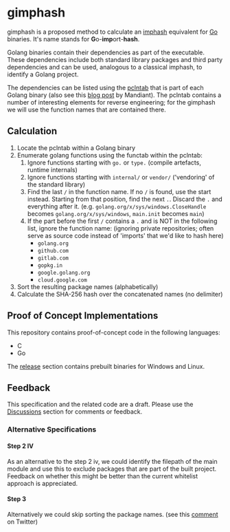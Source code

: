# gimphash

gimphash is a proposed method to calculate an [imphash](https://www.mandiant.com/resources/tracking-malware-import-hashing) equivalent for [Go](https://go.dev/) binaries. It's name stands for **G**o-**imp**ort-**hash**. 

Golang binaries contain their dependencies as part of the executable. These dependencies include both standard library packages and third party dependencies and can be used, analogous to a classical imphash, to identify a Golang project.

The dependencies can be listed using the [pclntab](https://go.dev/src/debug/gosym/pclntab.go) that is part of each Golang binary (also see this [blog post](https://www.mandiant.com/resources/golang-internals-symbol-recovery) by Mandiant). The pclntab contains a number of interesting elements for reverse engineering; for the gimphash we will use the function names that are contained there.

## Calculation

1. Locate the pclntab within a Golang binary
2. Enumerate golang functions using the functab within the pclntab:
    1. Ignore functions starting with `go.` or `type.` (compile artefacts, runtime internals)
    2. Ignore functions starting with `internal/`  or `vendor/` ('vendoring' of the standard library)
    3. Find the last `/` in the function name. If no `/` is found, use the start instead. Starting from that position, find the next `.`.
       Discard the `.` and everything after it. (e.g. `golang.org/x/sys/windows.CloseHandle` becomes `golang.org/x/sys/windows`, `main.init` becomes `main`)
    4. If the part before the first `/` contains a `.` and is NOT in the following list, ignore the function name: (ignoring private repositories; often serve as source code instead of 'imports' that we'd like to hash here)
        - `golang.org`
        - `github.com`
        - `gitlab.com`
        - `gopkg.in`
        - `google.golang.org`
        - `cloud.google.com`
3. Sort the resulting package names (alphabetically) 
4. Calculate the SHA-256 hash over the concatenated names (no delimiter)

## Proof of Concept Implementations

This repository contains proof-of-concept code in the following languages:

- C
- Go

The [release](https://github.com/NextronSystems/gimphash/releases) section contains prebuilt binaries for Windows and Linux. 

## Feedback

This specification and the related code are a draft. Please use the [Discussions](https://github.com/NextronSystems/gimphash/discussions) section for comments or feedback. 

### Alternative Specifications

#### Step 2 IV

As an alternative to the step 2 iv, we could identify the filepath of the main module and use this to exclude packages that are part of the built project. Feedback on whether this might be better than the current whitelist approach is appreciated.

#### Step 3

Alternatively we could skip sorting the package names. (see this [comment](https://twitter.com/invisig0th/status/1526207532741664769) on Twitter)

